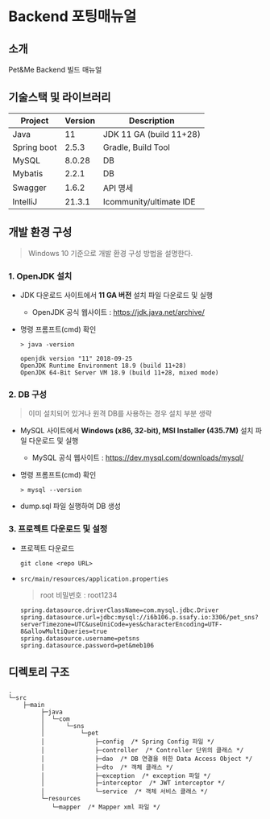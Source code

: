 # Backend 포팅매뉴얼

## 소개

Pet&Me Backend 빌드 매뉴얼

## 기술스택 및 라이브러리

| Project     | Version | Description              |
| ----------- | ------- | ------------------------ |
| Java        | 11      | JDK 11 GA (build 11+28)  |
| Spring boot | 2.5.3   | Gradle, Build Tool       |
| MySQL       | 8.0.28  | DB                       |
| Mybatis     | 2.2.1   | DB                       |
| Swagger     | 1.6.2   | API 명세                 |
| IntelliJ    | 21.3.1  | Icommunity/ultimate  IDE |

## 개발 환경 구성

> Windows 10 기준으로 개발 환경 구성 방법을 설명한다.

### 1. OpenJDK 설치

- JDK 다운로드 사이트에서 **11 GA 버전** 설치 파일 다운로드 및 실행

  - OpenJDK 공식 웹사이트 : https://jdk.java.net/archive/

- 명령 프롬프트(cmd) 확인

  ```shell
  > java -version
  ```

  ```shell
  openjdk version "11" 2018-09-25
  OpenJDK Runtime Environment 18.9 (build 11+28)
  OpenJDK 64-Bit Server VM 18.9 (build 11+28, mixed mode)
  ```

### 2. DB 구성 

> 이미 설치되어 있거나 원격 DB를 사용하는 경우 설치 부분 생략

- MySQL 사이트에서 **Windows (x86, 32-bit), MSI Installer (435.7M)** 설치 파일 다운로드 및 실행
  -  MySQL 공식 웹사이트 : https://dev.mysql.com/downloads/mysql/

- 명령 프롬프트(cmd) 확인

  ```shell
  > mysql --version
  ```

- dump.sql 파일 실행하여 DB 생성

### 3. 프로젝트 다운로드 및 설정

- 프로젝트 다운로드

  ```shell
  git clone <repo URL>
  ```

- `src/main/resources/application.properties` 

  > root 비밀번호 : root1234
  
  ```properties
  spring.datasource.driverClassName=com.mysql.jdbc.Driver
  spring.datasource.url=jdbc:mysql://i6b106.p.ssafy.io:3306/pet_sns?serverTimezone=UTC&useUniCode=yes&characterEncoding=UTF-8&allowMultiQueries=true
  spring.datasource.username=petsns
  spring.datasource.password=pet&meb106
  ```

## 디렉토리 구조

```
.
└─src
    ├─main
         ├─java
         │  └─com
         │      └─sns
         │          └─pet
         │              ├─config  /* Spring Config 파일 */
         │              ├─controller  /* Controller 단위의 클래스 */
         │              ├─dao  /* DB 연결을 위한 Data Access Object */
         │              ├─dto  /* 객체 클래스 */
         │              ├─exception  /* exception 파일 */	
         │              ├─interceptor  /* JWT interceptor */	
         │              └─service  /* 객체 서비스 클래스 */
         └─resources
         	└─mapper  /* Mapper xml 파일 */
```

